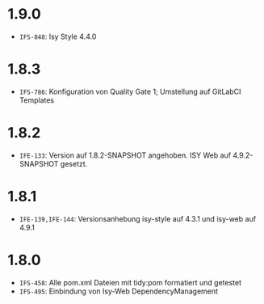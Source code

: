 # 1.9.0
- `IFS-848`: Isy Style 4.4.0

# 1.8.3
- `IFS-786`: Konfiguration von Quality Gate 1; Umstellung auf GitLabCI Templates

# 1.8.2
- `IFE-133`: Version auf 1.8.2-SNAPSHOT angehoben. ISY Web auf 4.9.2-SNAPSHOT gesetzt.

# 1.8.1
- `IFE-139,IFE-144`: Versionsanhebung isy-style auf 4.3.1 und isy-web auf 4.9.1

# 1.8.0
- `IFS-458`: Alle pom.xml Dateien mit tidy:pom formatiert und getestet
- `IFS-495`: Einbindung von Isy-Web DependencyManagement
